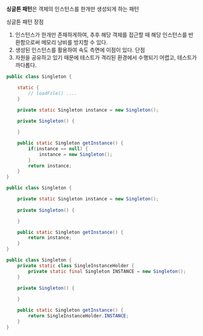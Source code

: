 **싱글톤 패턴**은 객체의 인스턴스를 한개만 생성되게 하는 패턴

싱글톤 패턴
장점
1. 인스턴스가 한개만 존재하게하여, 추후 해당 객체를 접근할 때 해당 인스턴스를 반환함으로써 메모리 낭비를 방지할 수 있다.
2. 생성된 인스턴스를 활용하여 속도 측면에 이점이 있다.
단점
1. 자원을 공유하고 있기 때문에 테스트가 격리된 환경에서 수행되기 어렵고, 테스트가 까다롭다.


``` java
public class Singleton {

    static {
        // loadFile() ....    
    }

    private static Singleton instance = new Singleton();
    
    private Singleton() {

    }

    public static Singleton getInstance() {
        if(instance == null) {
            instance = new Singleton();       
        }
        return instance;
    }
}
```

``` java
public class Singleton {

    private static Singleton instance = new Singleton();
    
    private Singleton() {

    }

    public static Singleton getInstance() {
        return instance;
    }
}
```

``` java
public class Singleton {
    private static class SingleInstanceHolder {
        private static final Singleton INSTANCE = new Singleton();
    }
    
    private Singleton() {

    }

    public static Singleton getInstance() {
        return SingleInstanceHolder.INSTANCE;
    }
}
```